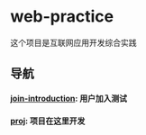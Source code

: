 # web-practice
这个项目是互联网应用开发综合实践

## 导航

#### [join-introduction](./join-introduction/): 用户加入测试

#### [proj](./proj/): 项目在这里开发

